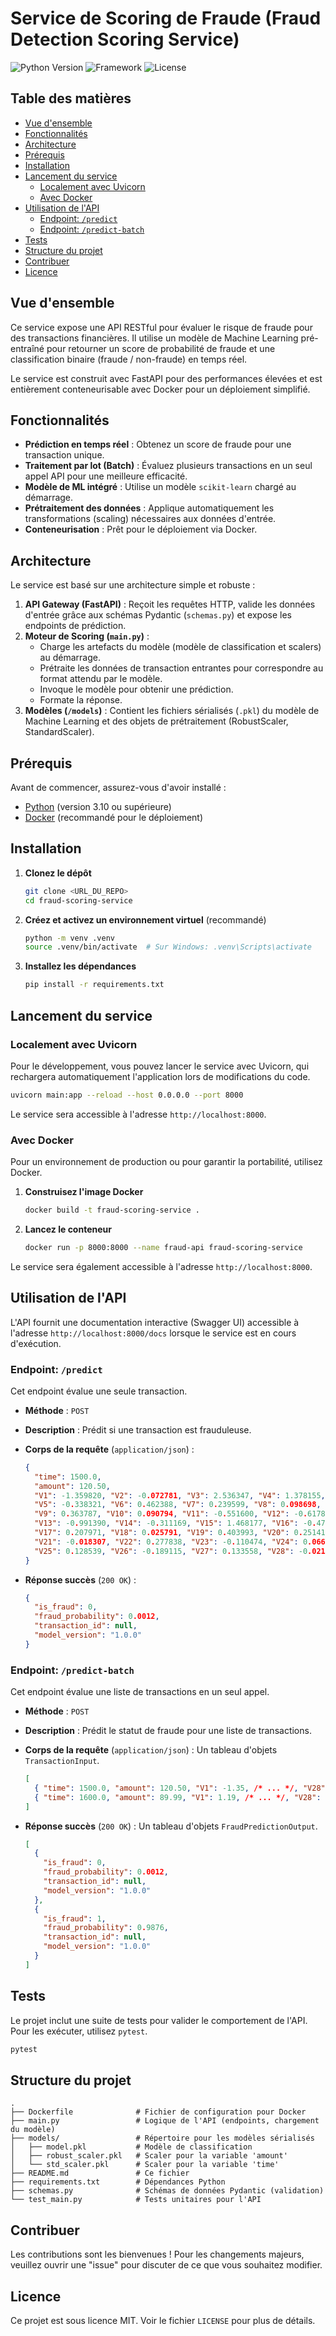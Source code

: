 # Service de Scoring de Fraude (Fraud Detection Scoring Service)

![Python Version](https://img.shields.io/badge/python-3.10+-blue.svg)
![Framework](https://img.shields.io/badge/framework-FastAPI-green.svg)
![License](https://img.shields.io/badge/license-MIT-lightgrey.svg)

## Table des matières

- [Vue d'ensemble](#vue-densemble)
- [Fonctionnalités](#fonctionnalités)
- [Architecture](#architecture)
- [Prérequis](#prérequis)
- [Installation](#installation)
- [Lancement du service](#lancement-du-service)
  - [Localement avec Uvicorn](#localement-avec-uvicorn)
  - [Avec Docker](#avec-docker)
- [Utilisation de l'API](#utilisation-de-lapi)
  - [Endpoint: `/predict`](#endpoint-predict)
  - [Endpoint: `/predict-batch`](#endpoint-predict-batch)
- [Tests](#tests)
- [Structure du projet](#structure-du-projet)
- [Contribuer](#contribuer)
- [Licence](#licence)

## Vue d'ensemble

Ce service expose une API RESTful pour évaluer le risque de fraude pour des transactions financières. Il utilise un modèle de Machine Learning pré-entraîné pour retourner un score de probabilité de fraude et une classification binaire (fraude / non-fraude) en temps réel.

Le service est construit avec FastAPI pour des performances élevées et est entièrement conteneurisable avec Docker pour un déploiement simplifié.

## Fonctionnalités

- **Prédiction en temps réel** : Obtenez un score de fraude pour une transaction unique.
- **Traitement par lot (Batch)** : Évaluez plusieurs transactions en un seul appel API pour une meilleure efficacité.
- **Modèle de ML intégré** : Utilise un modèle `scikit-learn` chargé au démarrage.
- **Prétraitement des données** : Applique automatiquement les transformations (scaling) nécessaires aux données d'entrée.
- **Conteneurisation** : Prêt pour le déploiement via Docker.

## Architecture

Le service est basé sur une architecture simple et robuste :

1.  **API Gateway (FastAPI)** : Reçoit les requêtes HTTP, valide les données d'entrée grâce aux schémas Pydantic (`schemas.py`) et expose les endpoints de prédiction.
2.  **Moteur de Scoring (`main.py`)** :
    - Charge les artefacts du modèle (modèle de classification et scalers) au démarrage.
    - Prétraite les données de transaction entrantes pour correspondre au format attendu par le modèle.
    - Invoque le modèle pour obtenir une prédiction.
    - Formate la réponse.
3.  **Modèles (`/models`)** : Contient les fichiers sérialisés (`.pkl`) du modèle de Machine Learning et des objets de prétraitement (RobustScaler, StandardScaler).

## Prérequis

Avant de commencer, assurez-vous d'avoir installé :

- [Python](https://www.python.org/downloads/) (version 3.10 ou supérieure)
- [Docker](https://www.docker.com/get-started) (recommandé pour le déploiement)

## Installation

1.  **Clonez le dépôt**
    ```bash
    git clone <URL_DU_REPO>
    cd fraud-scoring-service
    ```

2.  **Créez et activez un environnement virtuel** (recommandé)
    ```bash
    python -m venv .venv
    source .venv/bin/activate  # Sur Windows: .venv\Scripts\activate
    ```

3.  **Installez les dépendances**
    ```bash
    pip install -r requirements.txt
    ```

## Lancement du service

### Localement avec Uvicorn

Pour le développement, vous pouvez lancer le service avec Uvicorn, qui rechargera automatiquement l'application lors de modifications du code.

```bash
uvicorn main:app --reload --host 0.0.0.0 --port 8000
```

Le service sera accessible à l'adresse `http://localhost:8000`.

### Avec Docker

Pour un environnement de production ou pour garantir la portabilité, utilisez Docker.

1.  **Construisez l'image Docker**
    ```bash
    docker build -t fraud-scoring-service .
    ```

2.  **Lancez le conteneur**
    ```bash
    docker run -p 8000:8000 --name fraud-api fraud-scoring-service
    ```

Le service sera également accessible à l'adresse `http://localhost:8000`.

## Utilisation de l'API

L'API fournit une documentation interactive (Swagger UI) accessible à l'adresse `http://localhost:8000/docs` lorsque le service est en cours d'exécution.

### Endpoint: `/predict`

Cet endpoint évalue une seule transaction.

- **Méthode** : `POST`
- **Description** : Prédit si une transaction est frauduleuse.
- **Corps de la requête** (`application/json`) :

  ```json
  {
    "time": 1500.0,
    "amount": 120.50,
    "V1": -1.359820, "V2": -0.072781, "V3": 2.536347, "V4": 1.378155,
    "V5": -0.338321, "V6": 0.462388, "V7": 0.239599, "V8": 0.098698,
    "V9": 0.363787, "V10": 0.090794, "V11": -0.551600, "V12": -0.617801,
    "V13": -0.991390, "V14": -0.311169, "V15": 1.468177, "V16": -0.470401,
    "V17": 0.207971, "V18": 0.025791, "V19": 0.403993, "V20": 0.251412,
    "V21": -0.018307, "V22": 0.277838, "V23": -0.110474, "V24": 0.066928,
    "V25": 0.128539, "V26": -0.189115, "V27": 0.133558, "V28": -0.021053
  }
  ```

- **Réponse succès** (`200 OK`) :

  ```json
  {
    "is_fraud": 0,
    "fraud_probability": 0.0012,
    "transaction_id": null,
    "model_version": "1.0.0"
  }
  ```

### Endpoint: `/predict-batch`

Cet endpoint évalue une liste de transactions en un seul appel.

- **Méthode** : `POST`
- **Description** : Prédit le statut de fraude pour une liste de transactions.
- **Corps de la requête** (`application/json`) : Un tableau d'objets `TransactionInput`.

  ```json
  [
    { "time": 1500.0, "amount": 120.50, "V1": -1.35, /* ... */, "V28": -0.02 },
    { "time": 1600.0, "amount": 89.99, "V1": 1.19, /* ... */, "V28": 0.01 }
  ]
  ```

- **Réponse succès** (`200 OK`) : Un tableau d'objets `FraudPredictionOutput`.

  ```json
  [
    {
      "is_fraud": 0,
      "fraud_probability": 0.0012,
      "transaction_id": null,
      "model_version": "1.0.0"
    },
    {
      "is_fraud": 1,
      "fraud_probability": 0.9876,
      "transaction_id": null,
      "model_version": "1.0.0"
    }
  ]
  ```

## Tests

Le projet inclut une suite de tests pour valider le comportement de l'API. Pour les exécuter, utilisez `pytest`.

```bash
pytest
```

## Structure du projet

```
.
├── Dockerfile              # Fichier de configuration pour Docker
├── main.py                 # Logique de l'API (endpoints, chargement du modèle)
├── models/                 # Répertoire pour les modèles sérialisés
│   ├── model.pkl           # Modèle de classification
│   ├── robust_scaler.pkl   # Scaler pour la variable 'amount'
│   └── std_scaler.pkl      # Scaler pour la variable 'time'
├── README.md               # Ce fichier
├── requirements.txt        # Dépendances Python
├── schemas.py              # Schémas de données Pydantic (validation)
└── test_main.py            # Tests unitaires pour l'API
```

## Contribuer

Les contributions sont les bienvenues ! Pour les changements majeurs, veuillez ouvrir une "issue" pour discuter de ce que vous souhaitez modifier.

## Licence

Ce projet est sous licence MIT. Voir le fichier `LICENSE` pour plus de détails.
